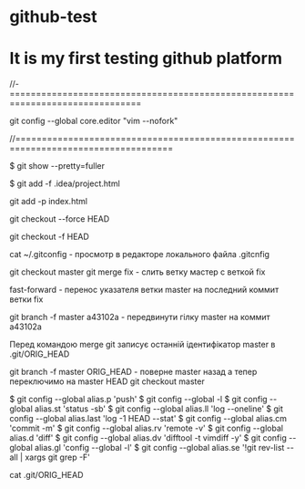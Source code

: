 # github-test

# It is my first testing github platform

//-===============================================================================

git config --global core.editor "vim --nofork"

//====================================================================================

$ git show --pretty=fuller

$ git add -f .idea/project.html

git add -p index.html

git checkout --force HEAD

git checkout -f HEAD

cat ~/.gitconfig - просмотр в редакторе локального файла .gitcnfig

git checkout master
git merge fix - слить ветку мастер с веткой fix

fast-forward - перенос указателя ветки master на последний коммит ветки fix

git branch -f master a43102a - передвинути гілку master на коммит a43102a

Перед командою merge git записує останній ідентифікатор master в .git/ORIG_HEAD

git branch -f master ORIG_HEAD - поверне master назад
а тепер переключимо на master HEAD
git checkout master

$ git config --global alias.p 'push'
$ git config --global -l
$ git config --global alias.st 'status -sb'
$ git config --global alias.ll 'log --oneline'
$ git config --global alias.last 'log -1 HEAD --stat'
$ git config --global alias.cm 'commit -m'
$ git config --global alias.rv 'remote -v'
$ git config --global alias.d 'diff'
$ git config --global alias.dv 'difftool -t vimdiff -y'
$ git config --global alias.gl 'config --global -l'
$ git config --global alias.se '!git rev-list --all | xargs git grep -F'

cat .git/ORIG_HEAD
